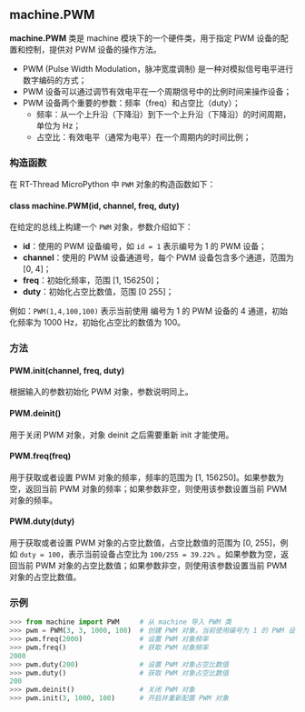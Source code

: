 ## machine.PWM

**machine.PWM** 类是 machine 模块下的一个硬件类，用于指定 PWM 设备的配置和控制，提供对 PWM 设备的操作方法。

- PWM (Pulse Width Modulation，脉冲宽度调制)  是一种对模拟信号电平进行数字编码的方式；
- PWM 设备可以通过调节有效电平在一个周期信号中的比例时间来操作设备；
- PWM 设备两个重要的参数：频率（freq）和占空比（duty）；
  - 频率：从一个上升沿（下降沿）到下一个上升沿（下降沿）的时间周期，单位为 Hz；
  - 占空比：有效电平（通常为电平）在一个周期内的时间比例；

### 构造函数

在 RT-Thread MicroPython 中 `PWM` 对象的构造函数如下：

#### **class machine.PWM**(id, channel, freq, duty)

在给定的总线上构建一个 `PWM` 对象，参数介绍如下：

- **id**：使用的 PWM 设备编号，如  `id = 1` 表示编号为 1 的 PWM 设备；
- **channel**：使用的 PWM 设备通道号，每个 PWM 设备包含多个通道，范围为 [0, 4]；
- **freq**：初始化频率，范围 [1, 156250]；
- **duty**：初始化占空比数值，范围 [0 255]；

例如：`PWM(1,4,100,100)` 表示当前使用 编号为 1 的 PWM 设备的 4 通道，初始化频率为 1000 Hz，初始化占空比的数值为 100。

### 方法

#### **PWM.init**(channel, freq, duty)

根据输入的参数初始化 PWM 对象，参数说明同上。

#### **PWM.deinit**()

用于关闭 PWM 对象，对象 deinit 之后需要重新 init 才能使用。

#### **PWM.freq**(freq)

用于获取或者设置 PWM 对象的频率，频率的范围为 [1, 156250]。如果参数为空，返回当前 PWM 对象的频率；如果参数非空，则使用该参数设置当前 PWM 对象的频率。

#### **PWM.duty**(duty)

用于获取或者设置 PWM 对象的占空比数值，占空比数值的范围为 [0, 255]，例如 `duty = 100`，表示当前设备占空比为 `100/255 = 39.22%` 。如果参数为空，返回当前 PWM 对象的占空比数值；如果参数非空，则使用该参数设置当前 PWM 对象的占空比数值。

### 示例

``` python
>>> from machine import PWM     # 从 machine 导入 PWM 类
>>> pwm = PWM(3, 3, 1000, 100)  # 创建 PWM 对象，当前使用编号为 1 的 PWM 设备的 4 通道，初始化的频率为 1000Hz，占空比数值为 100（占空比为 100/255 = 39.22%）
>>> pwm.freq(2000)              # 设置 PWM 对象频率
>>> pwm.freq()                  # 获取 PWM 对象频率
2000
>>> pwm.duty(200)               # 设置 PWM 对象占空比数值
>>> pwm.duty()                  # 获取 PWM 对象占空比数值
200
>>> pwm.deinit()                # 关闭 PWM 对象
>>> pwm.init(3, 1000, 100)      # 开启并重新配置 PWM 对象
```